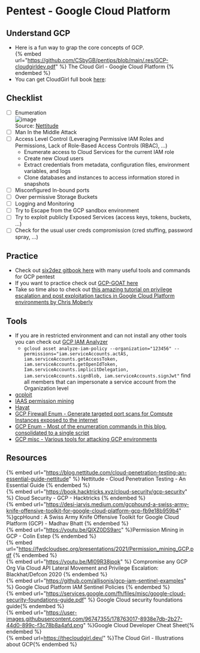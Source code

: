 # Pentest - Google Cloud Platform

## Understand GCP

- Here is a fun way to grap the core concepts of GCP.  
{% embed url="https://github.com/CSbyGB/pentips/blob/main/.res/GCP-cloudgirldev.pdf" %} The Cloud Girl - Google Cloud Platform {% endembed %}  
- You can get CloudGirl full book [here](https://thecloudgirl.dev/index.html):

## Checklist

- [ ] Enumeration  
    ![image](https://user-images.githubusercontent.com/96747355/177999765-e0de4a51-7505-4fd3-87aa-f63ebadce915.png)  
    Source: [Nettitude](https://blog.nettitude.com/cloud-penetration-testing-an-essential-guide-nettitude)
- [ ] Man In the Middle Attack 
- [ ] Access Level Control (Leveraging Permissive IAM Roles and Permissions, Lack of Role-Based Access Controls (RBAC), ...)
  - Enumerate access to Cloud Services for the current IAM role
  - Create new Cloud users
  - Extract credentials from meta­data, configuration files, environment variables, and logs
  - Clone databases and instances to access information stored in snapshots
- [ ] Misconfigured In-bound ports  
- [ ] Over permissive Storage Buckets  
- [ ] Logging and Monitoring  
- [ ] Try to Escape from the GCP sandbox environment  
- [ ] Try to exploit publicly Exposed Services (access keys, tokens, buckets, ...)
- [ ] Check for the usual user creds compromission (cred stuffing, password spray, ...)

## Practice

- Check out [six2dez gitbook here](https://pentestbook.six2dez.com/enumeration/cloud/gcp) with many useful tools and commands for GCP pentest
- If you want to practice check out [GCP-GOAT here](https://github.com/JOSHUAJEBARAJ/GCP-GOAT)
- Take so time also to check out [this amazing tutorial on privilege escalation and post exploitation tactics in Google Cloud Platform environments by Chris Moberly](https://about.gitlab.com/blog/2020/02/12/plundering-gcp-escalating-privileges-in-google-cloud-platform/)

## Tools

- If you are in restricted environment and can not install any other tools you can check out [GCP IAM Analyzer](https://cloud.google.com/sdk/gcloud/reference/asset/analyze-iam-policy)
  - `gcloud asset analyze-iam-policy --organization="123456" --permissions="iam.serviceAccounts.actAS, iam.serviceAccounts.getAccessToken, iam.serviceAccounts.getOpenIdToken, Iam.serviceAccounts.implicitDelegation, iam.serviceAccounts.signBlob, iam.serviceAccounts.signJwt"` find all members that can impersonate a service account from the Organization level
- [gcploit](https://github.com/dxa4481/gcploit)
- [IAAS permission mining](https://github.com/netskopeoss/iaas_permission_mining)
- [Hayat](https://github.com/DenizParlak/hayat)
- [GCP Firewall Enum - Generate targeted port scans for Compute Instances exposed to the internet](https://gitlab.com/gitlab-com/gl-security/threatmanagement/redteam/redteam-public/gcp_firewall_enum)
- [GCP Enum - Most of the enumeration commands in this blog, consolidated to a single script](https://gitlab.com/gitlab-com/gl-security/threatmanagement/redteam/redteam-public/gcp_enum)
- [GCP misc - Various tools for attacking GCP environments](https://gitlab.com/gitlab-com/gl-security/threatmanagement/redteam/redteam-public/gcp_misc)

## Resources

{% embed url="https://blog.nettitude.com/cloud-penetration-testing-an-essential-guide-nettitude" %} Nettitude - Cloud Penetration Testing - An Essential Guide {% endembed %}  
{% embed url="https://book.hacktricks.xyz/cloud-security/gcp-security" %} Cloud Security - GCP - Hacktricks {% endembed %}  
{% embed url="https://desi-jarvis.medium.com/gcphound-a-swiss-army-knife-offensive-toolkit-for-google-cloud-platform-gcp-fb9e18b959b4" %}gcpHound : A Swiss Army Knife Offensive Toolkit for Google Cloud Platform (GCP) - 
Madhav Bhatt  {% endembed %}  
{% embed url="https://youtu.be/QIXZ0DS9arc" %}Permission Mining in GCP - Colin Estep  {% endembed %}  
{% embed url="https://fwdcloudsec.org/presentations/2021/Permission_mining_GCP.pdf {% endembed %}  
{% embed url="https://youtu.be/Ml09R38jpok" %} Compromise any GCP Org Via Cloud API Lateral Movement and Privilege Escalation: Blackhat/Defcon 2020 {% endembed %}  
{% embed url="https://github.com/allisonis/gcp-iam-sentinel-examples" %} Google Cloud Platform IAM Sentinel Policies  {% endembed %}  
{% embed url="https://services.google.com/fh/files/misc/google-cloud-security-foundations-guide.pdf" %} Google Cloud security foundations guide{% endembed %}  
{% embed url="https://user-images.githubusercontent.com/96747355/178763017-8938e7db-2b27-44d0-899c-f3c78b8a4afd.png" %}Google Cloud Developer Cheat Sheet{% endembed %}  
{% embed url=https://thecloudgirl.dev/" %}The Cloud Girl - Illustrations about GCP{% endembed %}  
